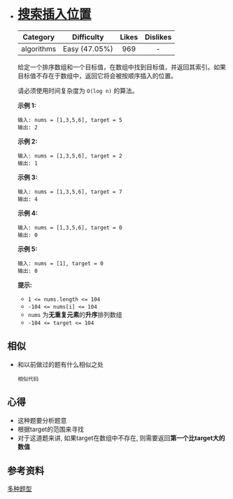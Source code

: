 * # [搜索插入位置](https://leetcode-cn.com/problems/search-insert-position/description/)

  |  Category  |  Difficulty   | Likes | Dislikes |
  | :--------: | :-----------: | :---: | :------: |
  | algorithms | Easy (47.05%) |  969  |    -     |


  给定一个排序数组和一个目标值，在数组中找到目标值，并返回其索引。如果目标值不存在于数组中，返回它将会被按顺序插入的位置。

  请必须使用时间复杂度为 `O(log n)` 的算法。

   

  **示例 1:**

  ```
  输入: nums = [1,3,5,6], target = 5
  输出: 2
  ```

  **示例 2:**

  ```
  输入: nums = [1,3,5,6], target = 2
  输出: 1
  ```

  **示例 3:**

  ```
  输入: nums = [1,3,5,6], target = 7
  输出: 4
  ```

  **示例 4:**

  ```
  输入: nums = [1,3,5,6], target = 0
  输出: 0
  ```

  **示例 5:**

  ```
  输入: nums = [1], target = 0
  输出: 0
  ```

   

  **提示:**

  - `1 <= nums.length <= 104`
  - `-104 <= nums[i] <= 104`
  - `nums` 为**无重复元素**的**升序**排列数组
  - `-104 <= target <= 104`



## 相似

* 和以前做过的题有什么相似之处

  ```
  相似代码
  ```






## 心得

* 这种题要分析题意
* 根据target的范围来寻找
* 对于这道题来讲, 如果target在数组中不存在, 则需要返回**第一个比target大的数值**



## 参考资料

[多种题型](https://leetcode-cn.com/problems/search-insert-position/solution/te-bie-hao-yong-de-er-fen-cha-fa-fa-mo-ban-python-/)